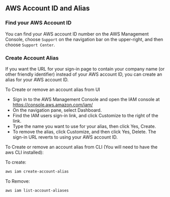 ## AWS Account ID and Alias

### Find your AWS Account ID
You can find your AWS account ID number on the AWS Management Console, choose `Support` on the navigation bar on the upper-right, and then choose `Support Center`.

### Create Account Alias
If you want the URL for your sign-in page to contain your company name (or other friendly identifier) instead of your AWS account ID, you can create an alias for your AWS account ID. 

To Create or remove an account alias from UI
* Sign in to the AWS Management Console and open the IAM console at https://console.aws.amazon.com/iam/
* On the navigation pane, select Dashboard.
* Find the IAM users sign-in link, and click Customize to the right of the link.
* Type the name you want to use for your alias, then click Yes, Create.
* To remove the alias, click Customize, and then click Yes, Delete. The sign-in URL reverts to using your AWS account ID.

To Create or remove an account alias from CLI (You will need to have the aws CLI installed):

To create:
```bash
aws iam create-account-alias
```

To Remove:
```bash
aws iam list-account-aliases
```